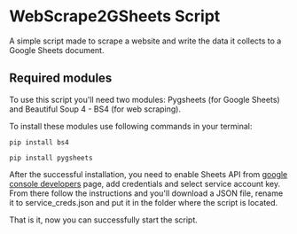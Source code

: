 # WebScrape2GSheets Script

A simple script made to scrape a website and write the data it collects to a Google Sheets document.

## Required modules

To use this script you'll need two modules: Pygsheets (for Google Sheets) and Beautiful Soup 4 - BS4 (for web scraping).

To install these modules use following commands in your terminal: 
```
pip install bs4

pip install pygsheets
```

After the successful installation, you need to enable Sheets API from [google console developers](https://console.developers.google.com/apis?project=turing-booster-178614) page, add credentials and select service account key.
From there follow the instructions and you'll download  a JSON file, rename it to service_creds.json and put it in the folder where the script is located.

That is it, now you can successfully start the script.
